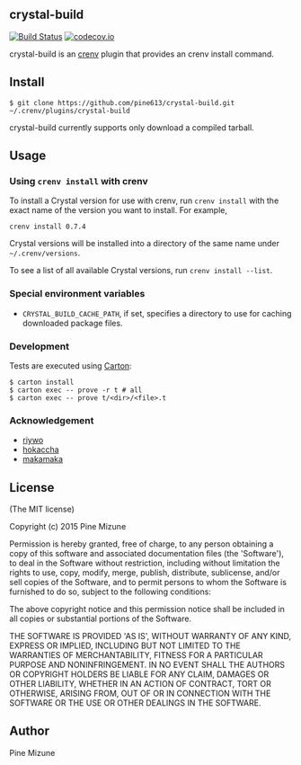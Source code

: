 crystal-build
-------------

[![Build Status](https://travis-ci.org/pine613/crystal-build.svg?branch=master)](https://travis-ci.org/pine613/crystal-build)
[![codecov.io](http://codecov.io/github/pine613/crystal-build/coverage.svg?branch=master)](http://codecov.io/github/pine613/crystal-build?branch=master)


crystal-build is an [crenv](https://github.com/pine613/crenv) plugin that provides an crenv install command.

## Install

```
$ git clone https://github.com/pine613/crystal-build.git ~/.crenv/plugins/crystal-build
```

crystal-build currently supports only download a compiled tarball.

## Usage
### Using `crenv install` with crenv

To install a Crystal version for use with crenv, run `crenv install` with the exact name of the version you want to install. For example,

```
crenv install 0.7.4
```

Crystal versions will be installed into a directory of the same name under `~/.crenv/versions`.

To see a list of all available Crystal versions, run `crenv install --list`.

### Special environment variables

- `CRYSTAL_BUILD_CACHE_PATH`, if set, specifies a directory to use for caching downloaded package files.

### Development

Tests are executed using [Carton](https://github.com/perl-carton/carton):

```
$ carton install
$ carton exec -- prove -r t # all
$ carton exec -- prove t/<dir>/<file>.t
```

### Acknowledgement

- [riywo](https://github.com/riywo)
- [hokaccha](https://github.com/hokaccha)
- [makamaka](https://github.com/makamaka)

## License
(The MIT license)

Copyright (c) 2015 Pine Mizune

Permission is hereby granted, free of charge, to any person obtaining
a copy of this software and associated documentation files (the
'Software'), to deal in the Software without restriction, including
without limitation the rights to use, copy, modify, merge, publish,
distribute, sublicense, and/or sell copies of the Software, and to
permit persons to whom the Software is furnished to do so, subject to
the following conditions:

The above copyright notice and this permission notice shall be
included in all copies or substantial portions of the Software.

THE SOFTWARE IS PROVIDED 'AS IS', WITHOUT WARRANTY OF ANY KIND,
EXPRESS OR IMPLIED, INCLUDING BUT NOT LIMITED TO THE WARRANTIES OF
MERCHANTABILITY, FITNESS FOR A PARTICULAR PURPOSE AND NONINFRINGEMENT.
IN NO EVENT SHALL THE AUTHORS OR COPYRIGHT HOLDERS BE LIABLE FOR ANY
CLAIM, DAMAGES OR OTHER LIABILITY, WHETHER IN AN ACTION OF CONTRACT,
TORT OR OTHERWISE, ARISING FROM, OUT OF OR IN CONNECTION WITH THE
SOFTWARE OR THE USE OR OTHER DEALINGS IN THE SOFTWARE.

## Author
Pine Mizune

